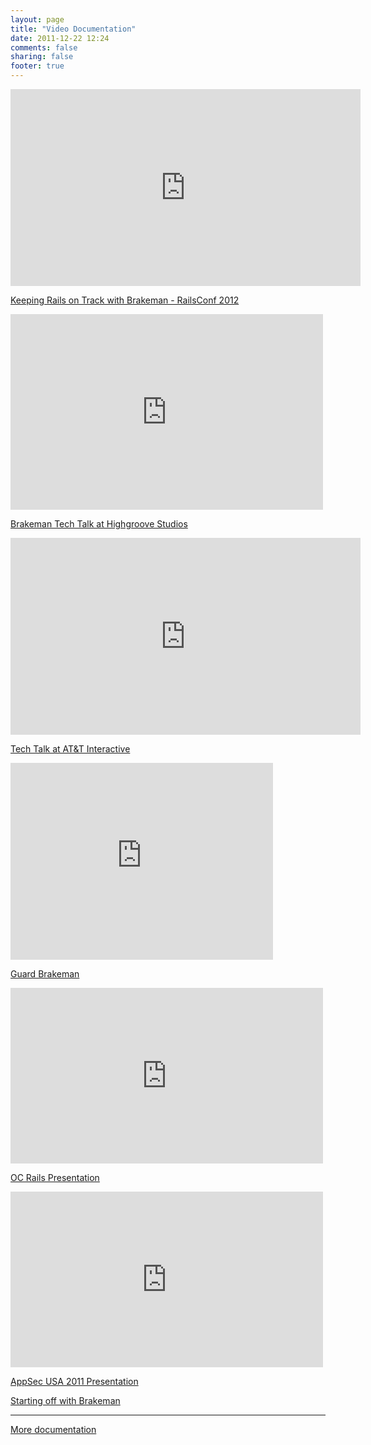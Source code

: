 ```yaml
---
layout: page
title: "Video Documentation"
date: 2011-12-22 12:24
comments: false
sharing: false
footer: true
---
```


<iframe width="560" height="315" src="https://www.youtube.com/embed/kda8RZ5NIlM?start=2603" frameborder="0" allowfullscreen>

[Using Brakeman and Automation in Practice in the SDLC and Stuff - Netflix 2014](https://www.youtube.com/embed/kda8RZ5NIlM?start=2603)

<iframe width="560" height="315" src="http://www.youtube.com/embed/p3VMf3oQWKg" frameborder="0" allowfullscreen></iframe>

[Keeping Rails on Track with Brakeman - RailsConf 2012](http://confreaks.com/videos/890-railsconf2012-keeping-rails-applications-on-track-with-brakeman)

<iframe src="http://player.vimeo.com/video/35766582?title=1&amp;byline=1&amp;portrait=1" width="500" height="313" frameborder="0" webkitAllowFullScreen mozallowfullscreen allowFullScreen></iframe>

[Brakeman Tech Talk at Highgroove Studios](http://vimeo.com/35766582)

<iframe width="560" height="315" src="http://www.youtube.com/embed/2MzrnBiNgZ4" frameborder="0" allowfullscreen></iframe>

[Tech Talk at AT&T Interactive](https://www.youtube.com/watch?v=2MzrnBiNgZ4)

<iframe width="420" height="315" src="http://www.youtube.com/embed/CMgYcr9_ONs" frameborder="0" allowfullscreen></iframe>

[Guard Brakeman](https://www.youtube.com/watch?v=CMgYcr9_ONs)

<iframe src="http://player.vimeo.com/video/32850101?title=1&amp;byline=1&amp;portrait=1" width="500" height="281" frameborder="0" webkitAllowFullScreen mozallowfullscreen allowFullScreen></iframe>

[OC Rails Presentation](http://vimeo.com/32850101)

<iframe src="http://player.vimeo.com/video/32696936?title=1&amp;byline=1&amp;portrait=1" width="500" height="281" frameborder="0" webkitAllowFullScreen mozallowfullscreen allowFullScreen> </iframe>

[AppSec USA 2011 Presentation](http://vimeo.com/32696936)

[Starting off with Brakeman](/docs/video/intro)

---

[More documentation](/docs)
